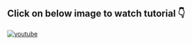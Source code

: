 ## **Click on below image to watch tutorial** 👇


[![youtube](https://img.youtube.com/vi/_oISIKjapEU/0.jpg)](https://www.youtube.com/watch?v=_oISIKjapEU)
